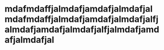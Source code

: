 # mdafmdaffjalmdafjamdafjalmdafjalmdafmdaffjalmdafjamdafjalmdafjalfjalmdafjamdafjalmdafjalfjalmdafjamdafjalmdafjal